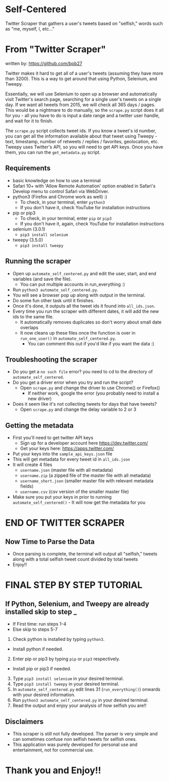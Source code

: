 # Self-Centered
Twitter Scraper that gathers a user's tweets based on "selfish," words such as "me, myself, I, etc..."


# From "Twitter Scraper"

written by: https://github.com/bpb27

Twitter makes it hard to get all of a user's tweets (assuming they have more than 3200). This is a way to get around that using Python, Selenium, and Tweepy.

Essentially, we will use Selenium to open up a browser and automatically visit Twitter's search page, searching for a single user's tweets on a single day. If we want all tweets from 2015, we will check all 365 days / pages. This would be a nightmare to do manually, so the `scrape.py` script does it all for you - all you have to do is input a date range and a twitter user handle, and wait for it to finish.

The `scrape.py` script collects tweet ids. If you know a tweet's id number, you can get all the information available about that tweet using Tweepy - text, timestamp, number of retweets / replies / favorites, geolocation, etc. Tweepy uses Twitter's API, so you will need to get API keys. Once you have them, you can run the `get_metadata.py` script.

## Requirements

- basic knowledge on how to use a terminal
- Safari 10+ with 'Allow Remote Automation' option enabled in Safari's Develop menu to control Safari via WebDriver.
- python3 (Firefox and Chrome work as well) :)
  - To check, in your terminal, enter `python3`
  - If you don't have it, check YouTube for installation instructions
- pip or pip3
  - To check, in your terminal, enter `pip` or `pip3`
  - If you don't have it, again, check YouTube for installation instructions
- selenium (3.0.1)
  - `pip3 install selenium`
- tweepy (3.5.0)
  - `pip3 install tweepy`

## Running the scraper

- Open up `automate_self_centered.py` and edit the user, start, and end variables (and save the file).
  - You can put multiple accounts in run_everything :)
- Run `python3 automate_self_centered.py`.
- You will see a browser pop up along with output in the terminal.
- Do some fun other task until it finishes.
- Once it's done, it outputs all the tweet ids it found into `all_ids.json`.
- Every time you run the scraper with different dates, it will add the new ids to the same file.
  - It automatically removes duplicates so don't worry about small date overlaps
  - It now cleans up these files once the function is over in `run_one_user()` in `automate_self_centered.py`.
    - You can comment this out if you'd like if you want the data :)

## Troubleshooting the scraper

- Do you get a `no such file` error? you need to cd to the directory of `automate_self_centered`.
- Do you get a driver error when you try and run the script?
  - Open `scrape.py` and change the driver to use Chrome() or Firefox()
    - If neither work, google the error (you probably need to install a new driver)
- Does it seem like it's not collecting tweets for days that have tweets?
  - Open `scrape.py` and change the delay variable to 2 or 3

## Getting the metadata

- First you'll need to get twitter API keys
  - Sign up for a developer account here https://dev.twitter.com/
  - Get your keys here: https://apps.twitter.com/
- Put your keys into the `sample_api_keys.json` file
- This will get metadata for every tweet id in `all_ids.json`
- It will create 4 files
  - `username.json` (master file with all metadata)
  - `username.zip` (a zipped file of the master file with all metadata)
  - `username_short.json` (smaller master file with relevant metadata fields)
  - `username.csv` (csv version of the smaller master file)
- Make sure you put your keys in prior to running `automate_self_centered()` - It will now get the metadata for you

# END OF TWITTER SCRAPER

## Now Time to Parse the Data

- Once parsing is complete, the terminal will output all "selfish," tweets along with a total selfish tweet count divided by total tweets
- Enjoy!!

# FINAL STEP BY STEP TUTORIAL

## If Python, Selenium, and Tweepy are already installed skip to step _

- If First time: run steps 1-4
- Else skip to steps 5-7
1. Check python is installed by typing `python3`.
* Install python if needed.
2. Enter pip or pip3 by typing `pip` or `pip3` respectively.
* Install pip or pip3 if needed.
3. Type `pip3 install selenium` in your desired terminal.
4. Type `pip3 install tweepy` in your desired terminal.
5. In `automate_self_centered.py` edit lines 31 (`run_everything()`) onwards with your desired information.
6. Run `python3 automate_self_centered.py` in your desired terminal.
7. Read the output and enjoy your analysis of how selfish you are!!

## Disclaimers
- This scraper is still not fully developed. The parser is very simple and can sometimes confuse non selfish tweets for selfish ones.
- This application was purely developed for personal use and entertainment, not for commercial use.

# Thank you and Enjoy!!
